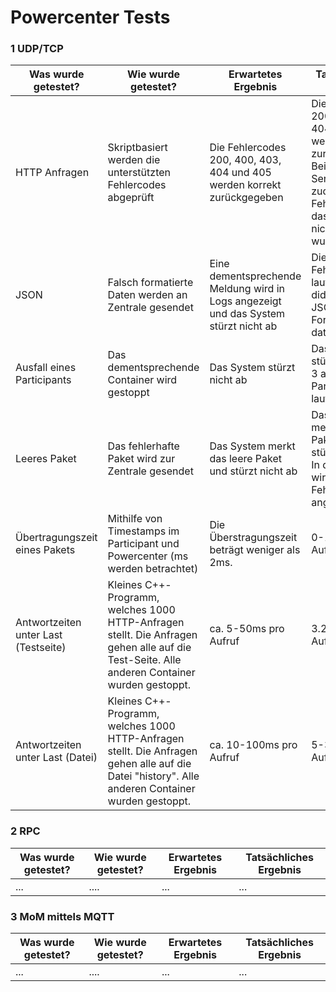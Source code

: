 # Powercenter Tests

### 1 UDP/TCP

| Was wurde getestet? | Wie wurde getestet? | Erwartetes Ergebnis | Tatsächliches Ergebnis
| ----------- | ----------- | ----------- | ----------- |
| HTTP Anfragen | Skriptbasiert werden die unterstützten Fehlercodes abgeprüft| Die Fehlercodes 200, 400, 403, 404 und 405 werden korrekt zurückgegeben | Die Fehlercodes 200, 400, 403, 404 und 405 werden korrekt zurückgegeben. Bei 404 kommt Serverseitig zudem eine Fehlermeldung, dass die Datei nicht gefunden wurde. |
| JSON   | Falsch formatierte Daten werden an Zentrale gesendet | Eine dementsprechende Meldung wird in Logs angezeigt und das System stürzt nicht ab | Die Fehlermeldung lautet: "ERROR: did not receive JSON-Formatted data!" |
| Ausfall eines Participants | Das dementsprechende Container wird gestoppt | Das System stürzt nicht ab | Das System stürzt nicht ab. 3 andere Participants laufen weiter |
| Leeres Paket | Das fehlerhafte Paket wird zur Zentrale gesendet | Das System merkt das leere Paket und stürzt nicht ab |Das System merkt das leere Paket und stürzt nicht ab. In den Logs wird die Fehlermeldung angezeigt. |
| Übertragungszeit eines Pakets | Mithilfe von Timestamps im Participant und Powercenter (ms werden betrachtet) | Die Überstragungszeit beträgt weniger als 2ms. | 0-1ms pro Aufruf |
| Antwortzeiten unter Last (Testseite) | Kleines C++-Programm, welches 1000 HTTP-Anfragen stellt. Die Anfragen gehen alle auf die Test-Seite. Alle anderen Container wurden gestoppt.| ca. 5-50ms pro Aufruf | 3.2-3.6ms pro Aufruf |
| Antwortzeiten unter Last (Datei) | Kleines C++-Programm, welches 1000 HTTP-Anfragen stellt. Die Anfragen gehen alle auf die Datei "history". Alle anderen Container wurden gestoppt.| ca. 10-100ms pro Aufruf | 5-30ms pro Aufruf |

### 2 RPC

| Was wurde getestet? | Wie wurde getestet? | Erwartetes Ergebnis | Tatsächliches Ergebnis
| ----------- | ----------- | ----------- | ----------- |
| ... | ....| ...| ... |

### 3 MoM mittels MQTT

| Was wurde getestet? | Wie wurde getestet? | Erwartetes Ergebnis | Tatsächliches Ergebnis
| ----------- | ----------- | ----------- | ----------- |
| ... | ....| ...| ... |
